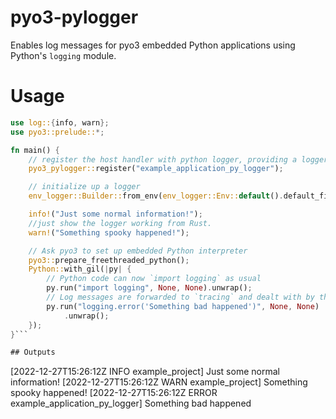 # pyo3-pylogger

Enables log messages for pyo3 embedded Python applications using Python's `logging` module. 

# Usage
```rust
use log::{info, warn};
use pyo3::prelude::*;

fn main() {
    // register the host handler with python logger, providing a logger target
    pyo3_pylogger::register("example_application_py_logger");

    // initialize up a logger
    env_logger::Builder::from_env(env_logger::Env::default().default_filter_or("trace")).init();

    info!("Just some normal information!");
    //just show the logger working from Rust.
    warn!("Something spooky happened!");

    // Ask pyo3 to set up embedded Python interpreter
    pyo3::prepare_freethreaded_python();
    Python::with_gil(|py| {
        // Python code can now `import logging` as usual
        py.run("import logging", None, None).unwrap();
        // Log messages are forwarded to `tracing` and dealt with by the subscriber
        py.run("logging.error('Something bad happened')", None, None)
            .unwrap();
    });
}```

## Outputs

```
[2022-12-27T15:26:12Z INFO  example_project] Just some normal information!
[2022-12-27T15:26:12Z WARN  example_project] Something spooky happened!
[2022-12-27T15:26:12Z ERROR example_application_py_logger] Something bad happened
```